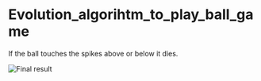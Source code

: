 # Evolution_algorihtm_to_play_ball_game
If the ball touches the spikes above or below it dies.

![Final result](https://media.giphy.com/media/wfIvpERPBebgUvsOw2/giphy.gif)
